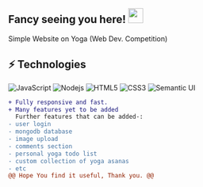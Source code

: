 ## Fancy seeing you here! <img src="https://i.pinimg.com/originals/64/41/61/644161b5ce15397473f2c4a49620ee8f.gif" width="30px">
Simple Website on Yoga (Web Dev. Competition)

## ⚡ Technologies

![JavaScript](https://img.shields.io/badge/-JavaScript-black?style=flat-square&logo=javascript)
![Nodejs](https://img.shields.io/badge/-Nodejs-black?style=flat-square&logo=Node.js)
![HTML5](https://img.shields.io/badge/-HTML5-E34F26?style=flat-square&logo=html5&logoColor=white)
![CSS3](https://img.shields.io/badge/-CSS3-1572B6?style=flat-square&logo=css3)
![Semantic UI](https://img.shields.io/badge/-SemanticUI-563D7C?style=flat-square)


```diff
+ Fully responsive and fast.
+ Many features yet to be added
  Further features that can be added-:
- user login
- mongodb database
- image upload
- comments section
- personal yoga todo list
- custom collection of yoga asanas
- etc
@@ Hope You find it useful, Thank you. @@
```
